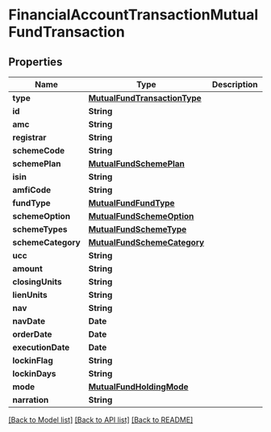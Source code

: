 # FinancialAccountTransactionMutualFundTransaction

## Properties
Name | Type | Description | Notes
------------ | ------------- | ------------- | -------------
**type** | [**MutualFundTransactionType**](MutualFundTransactionType.md) |  | 
**id** | **String** |  | 
**amc** | **String** |  | 
**registrar** | **String** |  | 
**schemeCode** | **String** |  | 
**schemePlan** | [**MutualFundSchemePlan**](MutualFundSchemePlan.md) |  | 
**isin** | **String** |  | 
**amfiCode** | **String** |  | 
**fundType** | [**MutualFundFundType**](MutualFundFundType.md) |  | 
**schemeOption** | [**MutualFundSchemeOption**](MutualFundSchemeOption.md) |  | 
**schemeTypes** | [**MutualFundSchemeType**](MutualFundSchemeType.md) |  | 
**schemeCategory** | [**MutualFundSchemeCategory**](MutualFundSchemeCategory.md) |  | 
**ucc** | **String** |  | 
**amount** | **String** |  | 
**closingUnits** | **String** |  | 
**lienUnits** | **String** |  | 
**nav** | **String** |  | 
**navDate** | **Date** |  | 
**orderDate** | **Date** |  | 
**executionDate** | **Date** |  | 
**lockinFlag** | **String** |  | 
**lockinDays** | **String** |  | 
**mode** | [**MutualFundHoldingMode**](MutualFundHoldingMode.md) |  | 
**narration** | **String** |  | 

[[Back to Model list]](../README.md#documentation-for-models) [[Back to API list]](../README.md#documentation-for-api-endpoints) [[Back to README]](../README.md)


